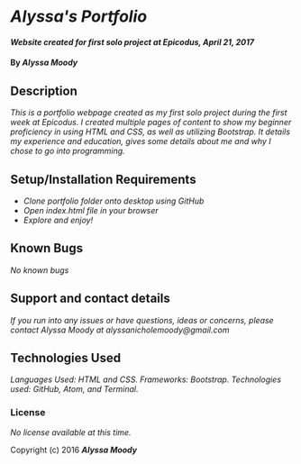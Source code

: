 # _Alyssa's Portfolio_

#### _Website created for first solo project at Epicodus, April 21, 2017_

#### By _**Alyssa Moody**_

## Description

_This is a portfolio webpage created as my first solo project during the first week at Epicodus. I created multiple pages of content to show my beginner proficiency in using HTML and CSS, as well as utilizing Bootstrap. It details my experience and education, gives some details about me and why I chose to go into programming._

## Setup/Installation Requirements

* _Clone portfolio folder onto desktop using GitHub_
* _Open index.html file in your browser_
* _Explore and enjoy!_

## Known Bugs

_No known bugs_

## Support and contact details

_If you run into any issues or have questions, ideas or concerns, please contact Alyssa Moody at alyssanicholemoody@gmail.com_

## Technologies Used

_Languages Used: HTML and CSS. Frameworks: Bootstrap. Technologies used: GitHub, Atom, and Terminal._

### License

*No license available at this time.*

Copyright (c) 2016 **_Alyssa Moody_**

